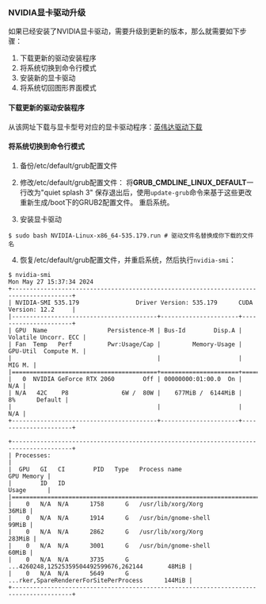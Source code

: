 ### NVIDIA显卡驱动升级

如果已经安装了NVIDIA显卡驱动，需要升级到更新的版本，那么就需要如下步骤：
1. 下载更新的驱动安装程序
2. 将系统切换到命令行模式
3. 安装新的显卡驱动
4. 将系统切回图形界面模式

#### 下载更新的驱动安装程序

从该网址下载与显卡型号对应的显卡驱动程序：[英伟达驱动下载](https://www.nvidia.cn/geforce/drivers/)


#### 将系统切换到命令行模式 

1. 备份/etc/default/grub配置文件

2. 修改/etc/default/grub配置文件：
将**GRUB_CMDLINE_LINUX_DEFAULT**一行改为"quiet splash 3"
保存退出后，使用`update-grub`命令来基于这些更改重新生成/boot下的GRUB2配置文件。
重启系统。

3. 安装显卡驱动

```
$ sudo bash NVIDIA-Linux-x86_64-535.179.run # 驱动文件名替换成你下载的文件名
```

4. 恢复/etc/default/grub配置文件，并重启系统，然后执行`nvidia-smi`：

```shell
$ nvidia-smi
Mon May 27 15:37:34 2024
+---------------------------------------------------------------------------------------+
| NVIDIA-SMI 535.179                Driver Version: 535.179      CUDA Version: 12.2     |
|-----------------------------------------+----------------------+----------------------+
| GPU  Name                 Persistence-M | Bus-Id        Disp.A | Volatile Uncorr. ECC |
| Fan  Temp   Perf          Pwr:Usage/Cap |         Memory-Usage | GPU-Util  Compute M. |
|                                         |                      |               MIG M. |
|=========================================+======================+======================|
|   0  NVIDIA GeForce RTX 2060        Off | 00000000:01:00.0  On |                  N/A |
| N/A   42C    P8               6W /  80W |    677MiB /  6144MiB |      8%      Default |
|                                         |                      |                  N/A |
+-----------------------------------------+----------------------+----------------------+

+---------------------------------------------------------------------------------------+
| Processes:                                                                            |
|  GPU   GI   CI        PID   Type   Process name                            GPU Memory |
|        ID   ID                                                             Usage      |
|=======================================================================================|
|    0   N/A  N/A      1758      G   /usr/lib/xorg/Xorg                           36MiB |
|    0   N/A  N/A      1914      G   /usr/bin/gnome-shell                         99MiB |
|    0   N/A  N/A      2862      G   /usr/lib/xorg/Xorg                          283MiB |
|    0   N/A  N/A      3001      G   /usr/bin/gnome-shell                         60MiB |
|    0   N/A  N/A      3735      G   ...4260248,12525359504492599676,262144       48MiB |
|    0   N/A  N/A      5649      G   ...rker,SpareRendererForSitePerProcess      144MiB |
+---------------------------------------------------------------------------------------+
```
